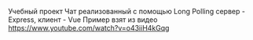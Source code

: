 Учебный проект
Чат реализованный с помощью Long Polling
сервер - Express, клиент - Vue
Пример взят из видео
https://www.youtube.com/watch?v=o43iiH4kGqg
